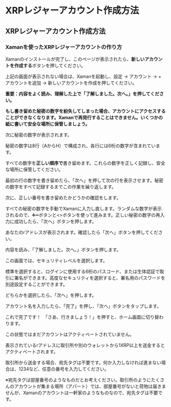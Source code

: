 # XRPレジャーアカウント作成方法

## XRPレジャーアカウント作成方法

### Xamanを使ったXRPレジャーアカウントの作り方

Xamanのインストールが完了し、このページが表示されたら、**新しいアカウントを作成する**ボタンを押してください。

上記の画面が表示されない場合は、Xamanを起動し、設定 -> アカウント -> + アカウントを追加 -> 新しいアカウントを作成を押してください。

**重要：内容をよく読み、理解した上で「了解しました。次へ。」を押してください。**

**もし書き留めた秘密の数字を紛失してしまった場合、アカウントにアクセスすることができなくなります。Xamanで再発行することはできません。いくつかの紙に書いて安全な場所に保管しましょう。**

次に秘密の数字が表示されます。

秘密の数字は8行（AからH）で構成され、各行には6桁の数字が含まれています。

すべての数字を**正しい順序で**書き留めます。これらの数字を正しく記録し、安全な場所に保管してください。

最初の行の数字を書き留めたら、「次へ」を押して次の行を表示させます。秘密の数字をすべて記録するまでこの作業を繰り返します。

次に、正しい番号を書き留めたかどうかの確認をします。

すべての秘密の数字を手動でXamanに入力し直します。ランダムな数字が表示されるので、➕➖ボタンと<>ボタンを使って進みます。正しい秘密の数字の再入力に成功したら、「次へ」ボタンを押します。

あなたのrアドレスが表示されます。確認したら「次へ」ボタンを押してください。

内容を読み、「了解しました。次へ。」ボタンを押します。

この画面では、セキュリティレベルを選択します。

標準を選択すると、ログインに使用する6桁のパスコード、または生体認証で取引に署名ができます。高度なセキュリティを選択すると、署名用のパスワードを別途設定することができます。

どちらかを選択したら、「次へ」を押します。

アカウント名を入力したら、「完了」を押し、「次へ」ボタンをタップします。

これで完了です！　「さあ、行きましょう！」を押すと、ホーム画面に切り替わります。

この状態ではまだアカウントはアクティベートされていません。

表示されているrアドレスに取引所や別のウォレットから1XRP以上を送金するとアクティベートされます。

取引所から送金する場合、宛先タグは不要です。何か入力しなければ進まない場合は、1234など、任意の番号を入力してください。

※宛先タグは部屋番号のようなものだとお考えください。取引所のようにたくさんのアカウントが集まる場所（アパート）では、部屋番号がないと荷物は届きませんが、Xamanのアカウントは一軒家のようなものなので、宛先タグは不要です。

